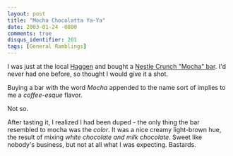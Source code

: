 ```yaml
---
layout: post
title: "Mocha Chocolatta Ya-Ya"
date: 2003-01-24 -0800
comments: true
disqus_identifier: 201
tags: [General Ramblings]
---
```

I was just at the local [Haggen](http://www.haggen.com) and bought a
[Nestle Crunch "Mocha" bar](http://www.bradkent.com/cgi-bin/cdb.pl?224).
I'd never had one before, so thought I would give it a shot.
 
 Buying a bar with the word *Mocha* appended to the name sort of implies
to me a *coffee-esque* flavor.
 
 Not so.
 
 After tasting it, I realized I had been duped - the only thing the bar
resembled to mocha was the *color*. It was a nice creamy light-brown
hue, the result of mixing *white chocolate and milk chocolate*. Sweet
like nobody's business, but not at all what I was expecting. Bastards.
